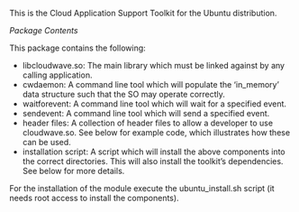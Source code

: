 This is the Cloud Application Support Toolkit for the Ubuntu distribution.

*Package Contents*

This package contains the following:
*	libcloudwave.so: The main library which must be linked against by any calling application.
*	cwdaemon: A command line tool which will populate the ‘in_memory’ data structure such that the SO may operate correctly.
*	waitforevent: A command line tool which will wait for a specified event.
*	sendevent: A command line tool which will send a specified event.
*	header files: A collection of header files to allow a developer to use cloudwave.so. See below for example code, which illustrates how these can be used.
*	installation script: A script which will install the above components into the correct directories. This will also install the toolkit’s dependencies. See below for more details. 

For the installation of the module execute the ubuntu_install.sh script (it needs root access to install the components).


